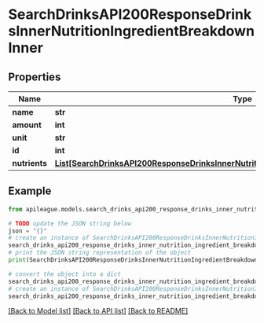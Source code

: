 # SearchDrinksAPI200ResponseDrinksInnerNutritionIngredientBreakdownInner


## Properties

Name | Type | Description | Notes
------------ | ------------- | ------------- | -------------
**name** | **str** |  | [optional] 
**amount** | **int** |  | [optional] 
**unit** | **str** |  | [optional] 
**id** | **int** |  | [optional] 
**nutrients** | [**List[SearchDrinksAPI200ResponseDrinksInnerNutritionIngredientBreakdownInnerNutrientsInner]**](SearchDrinksAPI200ResponseDrinksInnerNutritionIngredientBreakdownInnerNutrientsInner.md) |  | [optional] 

## Example

```python
from apileague.models.search_drinks_api200_response_drinks_inner_nutrition_ingredient_breakdown_inner import SearchDrinksAPI200ResponseDrinksInnerNutritionIngredientBreakdownInner

# TODO update the JSON string below
json = "{}"
# create an instance of SearchDrinksAPI200ResponseDrinksInnerNutritionIngredientBreakdownInner from a JSON string
search_drinks_api200_response_drinks_inner_nutrition_ingredient_breakdown_inner_instance = SearchDrinksAPI200ResponseDrinksInnerNutritionIngredientBreakdownInner.from_json(json)
# print the JSON string representation of the object
print(SearchDrinksAPI200ResponseDrinksInnerNutritionIngredientBreakdownInner.to_json())

# convert the object into a dict
search_drinks_api200_response_drinks_inner_nutrition_ingredient_breakdown_inner_dict = search_drinks_api200_response_drinks_inner_nutrition_ingredient_breakdown_inner_instance.to_dict()
# create an instance of SearchDrinksAPI200ResponseDrinksInnerNutritionIngredientBreakdownInner from a dict
search_drinks_api200_response_drinks_inner_nutrition_ingredient_breakdown_inner_from_dict = SearchDrinksAPI200ResponseDrinksInnerNutritionIngredientBreakdownInner.from_dict(search_drinks_api200_response_drinks_inner_nutrition_ingredient_breakdown_inner_dict)
```
[[Back to Model list]](../README.md#documentation-for-models) [[Back to API list]](../README.md#documentation-for-api-endpoints) [[Back to README]](../README.md)


